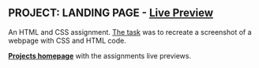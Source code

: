 ## PROJECT: LANDING PAGE - [Live Preview](https://maximbaraliuc.github.io/odin-project-assessments/odin-landing-page/index.html)

An HTML and CSS assignment. [The task](https://www.theodinproject.com/paths/foundations/courses/foundations/lessons/landing-page) was to recreate a screenshot of a webpage with CSS and HTML code.

[**Projects homepage**](https://maximbaraliuc.github.io/odin-project-assessments/) with the assignments live previews.

